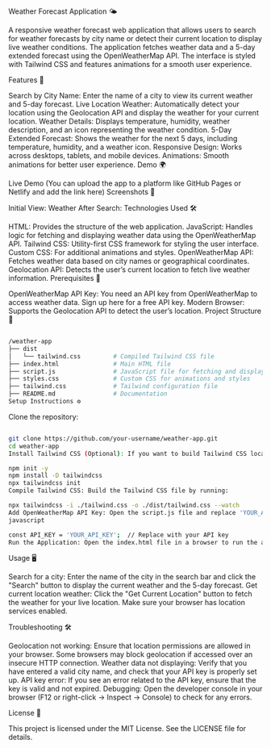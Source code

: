 Weather Forecast Application 🌤️

A responsive weather forecast web application that allows users to search for weather forecasts by city name or detect their current location to display live weather conditions. The application fetches weather data and a 5-day extended forecast using the OpenWeatherMap API. The interface is styled with Tailwind CSS and features animations for a smooth user experience.

Features 🚀

Search by City Name: Enter the name of a city to view its current weather and 5-day forecast.
Live Location Weather: Automatically detect your location using the Geolocation API and display the weather for your current location.
Weather Details: Displays temperature, humidity, weather description, and an icon representing the weather condition.
5-Day Extended Forecast: Shows the weather for the next 5 days, including temperature, humidity, and a weather icon.
Responsive Design: Works across desktops, tablets, and mobile devices.
Animations: Smooth animations for better user experience.
Demo 🌍

Live Demo (You can upload the app to a platform like GitHub Pages or Netlify and add the link here)
Screenshots 📸

Initial View:
Weather After Search:
Technologies Used 🛠️

HTML: Provides the structure of the web application.
JavaScript: Handles logic for fetching and displaying weather data using the OpenWeatherMap API.
Tailwind CSS: Utility-first CSS framework for styling the user interface.
Custom CSS: For additional animations and styles.
OpenWeatherMap API: Fetches weather data based on city names or geographical coordinates.
Geolocation API: Detects the user’s current location to fetch live weather information.
Prerequisites 🔑

OpenWeatherMap API Key: You need an API key from OpenWeatherMap to access weather data. Sign up here for a free API key.
Modern Browser: Supports the Geolocation API to detect the user’s location.
Project Structure 📂

```bash

/weather-app
├── dist
│   └── tailwind.css         # Compiled Tailwind CSS file
├── index.html               # Main HTML file
├── script.js                # JavaScript file for fetching and displaying weather data
├── styles.css               # Custom CSS for animations and styles
├── tailwind.css             # Tailwind configuration file
├── README.md                # Documentation
Setup Instructions ⚙️
```
Clone the repository:
```bash

git clone https://github.com/your-username/weather-app.git
cd weather-app
Install Tailwind CSS (Optional): If you want to build Tailwind CSS locally and customize it:
```
```bash
npm init -y
npm install -D tailwindcss
npx tailwindcss init
Compile Tailwind CSS: Build the Tailwind CSS file by running:
```
```bash
npx tailwindcss -i ./tailwind.css -o ./dist/tailwind.css --watch
Add OpenWeatherMap API Key: Open the script.js file and replace 'YOUR_API_KEY' with your actual OpenWeatherMap API key:
javascript
```
```bash
const API_KEY = 'YOUR_API_KEY';  // Replace with your API key
Run the Application: Open the index.html file in a browser to run the application.
```

Usage 🖥️

Search for a city: Enter the name of the city in the search bar and click the "Search" button to display the current weather and the 5-day forecast.
Get current location weather: Click the "Get Current Location" button to fetch the weather for your live location. Make sure your browser has location services enabled.

Troubleshooting 🛠️

Geolocation not working: Ensure that location permissions are allowed in your browser. Some browsers may block geolocation if accessed over an insecure HTTP connection.
Weather data not displaying: Verify that you have entered a valid city name, and check that your API key is properly set up.
API key error: If you see an error related to the API key, ensure that the key is valid and not expired.
Debugging: Open the developer console in your browser (F12 or right-click → Inspect → Console) to check for any errors.

License 📄

This project is licensed under the MIT License. See the LICENSE file for details.

